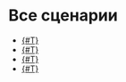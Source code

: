 # Все сценарии

* [{#T}](profiling.md)
* [{#T}](data-migration.md)
* [{#T}](mmy-to-mysql-migration.md)
* [{#T}](sqoop.md)
